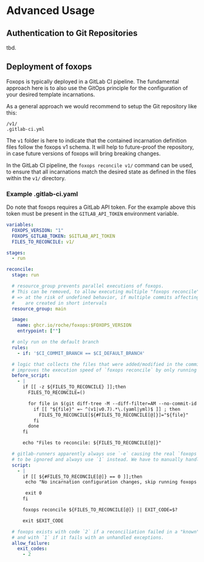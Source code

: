 # Advanced Usage

## Authentication to Git Repositories

tbd.

## Deployment of foxops

Foxops is typically deployed in a GitLab CI pipeline. The fundamental approach here is to also use the GitOps principle for the configuration of your desired template incarnations.

As a general approach we would recommend to setup the Git repository like this:

```text
/v1/
.gitlab-ci.yml
```

The `v1` folder is here to indicate that the contained incarnation definition files follow the foxops v1 schema. It will help to future-proof the repository, in case future versions of foxops will bring breaking changes.

In the GitLab CI pipeline, the `foxops reconcile v1/` command can be used, to ensure that all incarnations match the desired state as defined in the files within the `v1/` directory.

### Example .gitlab-ci.yaml

Do note that foxops requires a GitLab API token. For the example above this token must be present in the `GITLAB_API_TOKEN` environment variable.

```yaml
variables:
  FOXOPS_VERSION: "1"
  FOXOPS_GITLAB_TOKEN: $GITLAB_API_TOKEN
  FILES_TO_RECONCILE: v1/

stages:
  - run

reconcile:
  stage: run

  # resource_group prevents parallel executions of foxops.
  # This can be removed, to allow executing multiple "foxops reconcile" runs in parallel
  # => at the risk of undefined behavior, if multiple commits affecting the same files
  #    are created in short intervals
  resource_group: main

  image:
    name: ghcr.io/roche/foxops:$FOXOPS_VERSION
    entrypoint: [""]

  # only run on the default branch
  rules:
    - if: '$CI_COMMIT_BRANCH == $CI_DEFAULT_BRANCH'

  # logic that collects the files that were added/modified in the commit.
  # improves the execution speed of `foxops reconcile` by only running it on those files
  before_script:
    - |
      if [[ -z ${FILES_TO_RECONCILE} ]];then
        FILES_TO_RECONCILE=()

        for file in $(git diff-tree -M --diff-filter=AM --no-commit-id --name-only -r "${CI_COMMIT_SHA}"); do
          if [[ "${file}" =~ ^(v1|v0.7).*\.(yaml|yml)$ ]] ; then
            FILES_TO_RECONCILE[${#FILES_TO_RECONCILE[@]}]="${file}"
          fi
        done
      fi

      echo "Files to reconcile: ${FILES_TO_RECONCILE[@]}"

  # gitlab-runners apparently always use `-e` causing the real `foxops` exit code
  # to be ignored and always use `1` instead. We have to manually handle it ourselves.
  script:
    - |
      if [[ ${#FILES_TO_RECONCILE[@]} == 0 ]];then
       echo "No incarnation configuration changes, skip running foxops reconcile ..."

       exit 0
      fi

      foxops reconcile ${FILES_TO_RECONCILE[@]} || EXIT_CODE=$?

      exit $EXIT_CODE

  # foxops exists with code `2` if a reconciliation failed in a "known" way,
  # and with `1` if it fails with an unhandled exceptions.
  allow_failure:
    exit_codes:
      - 2
```
